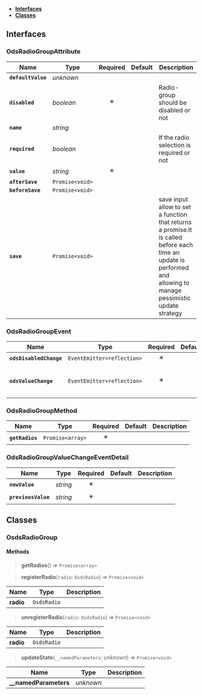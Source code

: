 * [**Interfaces**](#interfaces)
* [**Classes**](#classes)

## Interfaces

### OdsRadioGroupAttribute
|Name | Type | Required | Default | Description|
|---|---|:---:|---|---|
|**`defaultValue`** | _unknown_ |  |  | |
|**`disabled`** | _boolean_ | ✴️ |  | Radio-group should be disabled or not|
|**`name`** | _string_ |  |  | |
|**`required`** | _boolean_ |  |  | If the radio selection is required or not|
|**`value`** | _string_ | ✴️ |  | |
|**`afterSave`** | `Promise<void>` |  |  | |
|**`beforeSave`** | `Promise<void>` |  |  | |
|**`save`** | `Promise<void>` |  |  | save input allow to set a function that returns a promise.It is called before each time an update is performed and allowing to manage pessimistic update strategy|

### OdsRadioGroupEvent
|Name | Type | Required | Default | Description|
|---|---|:---:|---|---|
|**`odsDisabledChange`** | `EventEmitter<reflection>` | ✴️ |  | |
|**`odsValueChange`** | `EventEmitter<reflection>` | ✴️ |  | Emitted when the value has changed.|

### OdsRadioGroupMethod
|Name | Type | Required | Default | Description|
|---|---|:---:|---|---|
|**`getRadios`** | `Promise<array>` | ✴️ |  | |

### OdsRadioGroupValueChangeEventDetail
|Name | Type | Required | Default | Description|
|---|---|:---:|---|---|
|**`newValue`** | _string_ | ✴️ |  | |
|**`previousValue`** | _string_ | ✴️ |  | |

## Classes

### OsdsRadioGroup
#### Methods
> **getRadios**() => `Promise<array>`


> **registerRadio**(`radio`: `OsdsRadio`) => `Promise<void>`

Name | Type | Description 
---|---|---
**radio** | `OsdsRadio` |   |
> **unregisterRadio**(`radio`: `OsdsRadio`) => `Promise<void>`

Name | Type | Description 
---|---|---
**radio** | `OsdsRadio` |   |
> **updateState**(`__namedParameters`: _unknown_) => `Promise<void>`

Name | Type | Description 
---|---|---
**__namedParameters** | _unknown_ |   |